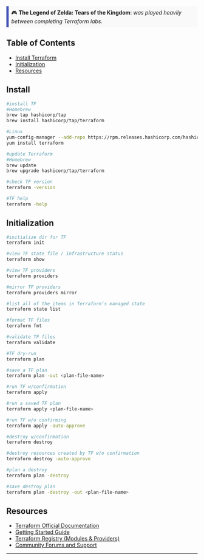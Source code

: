 <div style="background-color: #f9f9f9; border-left: 6px solid #3f51b5; padding: 0.5em;">
  🎮 <strong>The Legend of Zelda: Tears of the Kingdom</strong>: <em>was played heavily between completing Terraform labs.</em>
</div>

## Table of Contents

- [Install Terraform](#install)
- [Initialization](#initialization)
- [Resources](#resources)

## Install

```bash
#install TF
#Homebrew
brew tap hashicorp/tap
brew install hashicorp/tap/terraform

#Linux
yum-config-manager --add-repo https://rpm.releases.hashicorp.com/hashicorp/stable/rhel/7
yum install terraform
```
```bash
#update Terraform
#Homebrew
brew update
brew upgrade hashicorp/tap/terraform
```
```bash
#check TF version
terraform -version
```
```bash
#TF help
terraform -help
```
## Initialization

```bash
#initialize dir for TF
terraform init
```
```bash
#view TF state file / infrastructure status
terraform show
```
```bash
#view TF providers
terraform providers
```
```bash
#mirror TF providers
terraform providers mirror
```
```bash
#list all of the items in Terraform’s managed state
terraform state list
```
```bash
#format TF files
terraform fmt
```
```bash
#validate TF files
terraform validate
```
```bash
#TF dry-run
terraform plan
```
```bash
#save a TF plan
terraform plan -out <plan-file-name>
```
```bash
#run TF w/confirmation
terraform apply
```
```bash
#run a saved TF plan
terraform apply <plan-file-name>
```
```bash
#run TF w/o confirming
terraform apply -auto-approve
```
```bash
#destroy w/confirmation
terraform destroy
```
```bash
#destroy resources created by TF w/o confirmation
terraform destroy -auto-approve
```
```bash
#plan a destroy
terraform plan -destroy
```
```bash
#save destroy plan
terraform plan -destroy -out <plan-file-name>
```

## Resources

- [Terraform Official Documentation](https://www.terraform.io/docs/index.html)
- [Getting Started Guide](https://www.terraform.io/intro/index.html)
- [Terraform Registry (Modules & Providers)](https://registry.terraform.io/)
- [Community Forums and Support](https://discuss.hashicorp.com/c/terraform-core/27)

---
